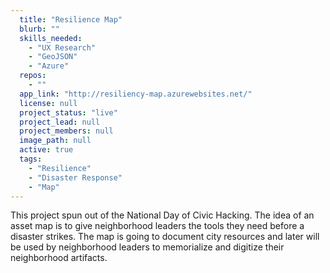 ```yaml
---
  title: "Resilience Map"
  blurb: ""
  skills_needed: 
    - "UX Research"
    - "GeoJSON"
    - "Azure"
  repos: 
    - ""
  app_link: "http://resiliency-map.azurewebsites.net/"
  license: null
  project_status: "live"
  project_lead: null
  project_members: null
  image_path: null
  active: true
  tags: 
    - "Resilience"
    - "Disaster Response"
    - "Map"
---
```

This project spun out of the National Day of Civic Hacking. The idea of an asset map is to give neighborhood leaders the tools they need before a disaster strikes. The map is going to document city resources and later will be used by neighborhood leaders to memorialize and digitize their neighborhood artifacts. 